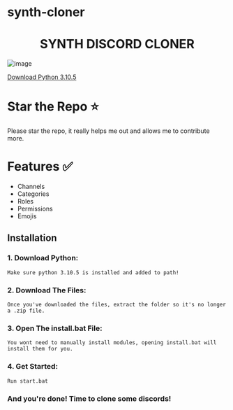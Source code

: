 # synth-cloner
<h1 align="center">
SYNTH DISCORD CLONER
</h1>

![image](https://i.imgur.com/ujKi2x5.png)


[Download Python 3.10.5](https://www.python.org/ftp/python/3.10.5/python-3.10.5-amd64.exe)

# Star the Repo ⭐
Please star the repo, it really helps me out and allows me to contribute more.

# Features ✅
- Channels
- Categories
- Roles
- Permissions
- Emojis

## Installation

### 1. Download Python:

```
Make sure python 3.10.5 is installed and added to path!
```
### 2. Download The Files:

```
Once you've downloaded the files, extract the folder so it's no longer a .zip file.
```
### 3. Open The install.bat File:

```
You wont need to manually install modules, opening install.bat will install them for you.
```
### 4. Get Started:

```
Run start.bat
```
### And you're done! Time to clone some discords!
